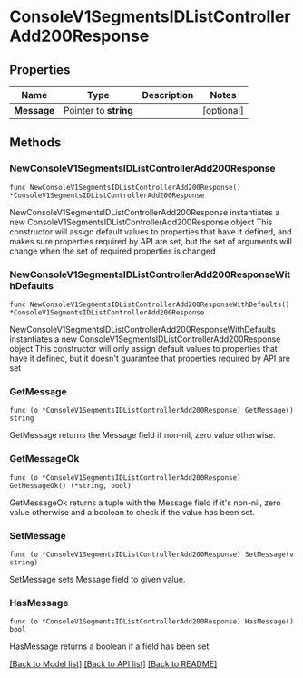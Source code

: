 # ConsoleV1SegmentsIDListControllerAdd200Response

## Properties

Name | Type | Description | Notes
------------ | ------------- | ------------- | -------------
**Message** | Pointer to **string** |  | [optional] 

## Methods

### NewConsoleV1SegmentsIDListControllerAdd200Response

`func NewConsoleV1SegmentsIDListControllerAdd200Response() *ConsoleV1SegmentsIDListControllerAdd200Response`

NewConsoleV1SegmentsIDListControllerAdd200Response instantiates a new ConsoleV1SegmentsIDListControllerAdd200Response object
This constructor will assign default values to properties that have it defined,
and makes sure properties required by API are set, but the set of arguments
will change when the set of required properties is changed

### NewConsoleV1SegmentsIDListControllerAdd200ResponseWithDefaults

`func NewConsoleV1SegmentsIDListControllerAdd200ResponseWithDefaults() *ConsoleV1SegmentsIDListControllerAdd200Response`

NewConsoleV1SegmentsIDListControllerAdd200ResponseWithDefaults instantiates a new ConsoleV1SegmentsIDListControllerAdd200Response object
This constructor will only assign default values to properties that have it defined,
but it doesn't guarantee that properties required by API are set

### GetMessage

`func (o *ConsoleV1SegmentsIDListControllerAdd200Response) GetMessage() string`

GetMessage returns the Message field if non-nil, zero value otherwise.

### GetMessageOk

`func (o *ConsoleV1SegmentsIDListControllerAdd200Response) GetMessageOk() (*string, bool)`

GetMessageOk returns a tuple with the Message field if it's non-nil, zero value otherwise
and a boolean to check if the value has been set.

### SetMessage

`func (o *ConsoleV1SegmentsIDListControllerAdd200Response) SetMessage(v string)`

SetMessage sets Message field to given value.

### HasMessage

`func (o *ConsoleV1SegmentsIDListControllerAdd200Response) HasMessage() bool`

HasMessage returns a boolean if a field has been set.


[[Back to Model list]](../README.md#documentation-for-models) [[Back to API list]](../README.md#documentation-for-api-endpoints) [[Back to README]](../README.md)


